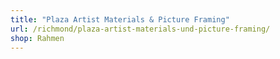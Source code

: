 ```yaml
---
title: "Plaza Artist Materials & Picture Framing"
url: /richmond/plaza-artist-materials-und-picture-framing/
shop: Rahmen
---
```

